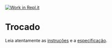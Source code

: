 [![Work in Repl.it](https://classroom.github.com/assets/work-in-replit-14baed9a392b3a25080506f3b7b6d57f295ec2978f6f33ec97e36a161684cbe9.svg)](https://classroom.github.com/online_ide?assignment_repo_id=3799992&assignment_repo_type=AssignmentRepo)
# Trocado

Leia atentamente as [instruções](./instruções.md) e a [especificação](./especificação.md).
